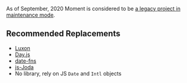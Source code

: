 As of September, 2020 Moment is considered to be [a legacy project in maintenance mode](https://momentjs.com/docs/#/-project-status/).

## Recommended Replacements
- [Luxon](https://moment.github.io/luxon/)
- [Day.js](https://day.js.org/)
- [date-fns](https://date-fns.org/)
- [js-Joda](https://js-joda.github.io/js-joda/)
- No library, rely on JS `Date` and `Intl` objects